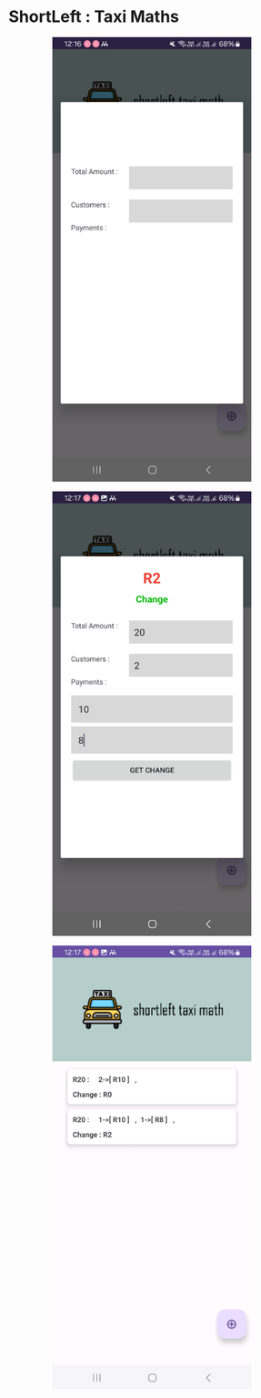 # ShortLeft : Taxi Maths


<p align="center">
  <img src="/screen1.JPG" width="350" >
</p>

<p align="center">
  <img src="/screen2.JPG" width="350" >
</p>

<p align="center">
  <img src="/screen3.JPG" width="350" >
</p>
